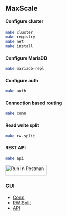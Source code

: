 ## MaxScale

#### Configure cluster

```bash
make cluster
make registry
make net
make install
```

#### Configure MariaDB

```bash
make mariadb-repl
```

#### Configure auth

```bash
make auth
```

#### Connection based routing

```bash
make conn
```

#### Read write split

```bash
make rw-split
```

#### REST API

```bash
make api
```
[<img src="https://run.pstmn.io/button.svg" alt="Run In Postman" style="width: 128px; height: 32px;">](https://www.postman.com/mariadb-operator/workspace/mariadb-operator/collection/9776-74dfd54a-2b2b-451f-95ab-006e1d9d9998?action=share&creator=9776&active-environment=9776-a841398f-204a-48c8-ac04-6f6c3bb1d268)

### GUI

- [Conn](http://maxscale-conn.default.svc.cluster.local:8989)
- [RW Split](http://maxscale-rw-split.default.svc.cluster.local:8989)
- [API](http://maxscale-api.default.svc.cluster.local:8989)